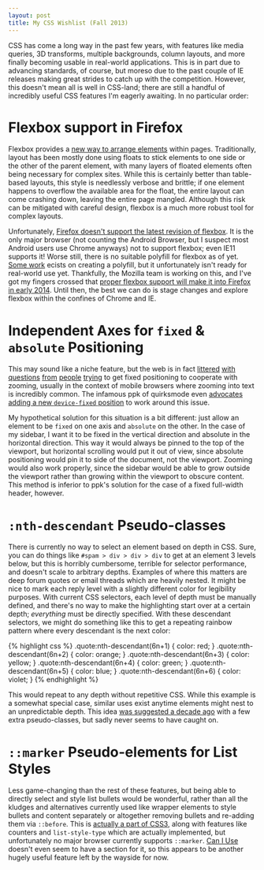 ```yaml
---
layout: post
title: My CSS Wishlist (Fall 2013)
---
```


CSS has come a long way in the past few years, with features like media queries, 3D transforms, multiple backgrounds, column layouts, and more finally becoming usable in real-world applications. This is in part due to advancing standards, of course, but moreso due to the past couple of IE releases making great strides to catch up with the competition. However, this doesn't mean all is well in CSS-land; there are still a handful of incredibly useful CSS features I'm eagerly awaiting. In no particular order:


Flexbox support in Firefox
==========================

Flexbox provides a [new way to arrange elements](http://www.adobe.com/devnet/html5/articles/working-with-flexbox-the-new-spec.html) within pages. Traditionally, layout has been mostly done using floats to stick elements to one side or the other of the parent element, with many layers of floated elements often being necessary for complex sites. While this is certainly better than table-based layouts, this style is needlessly verbose and brittle; if one element happens to overflow the available area for the float, the entire layout can come crashing down, leaving the entire page mangled. Although this risk can be mitigated with careful design, flexbox is a much more robust tool for complex layouts.

Unfortunately, [Firefox doesn't support the latest revision of flexbox](http://caniuse.com/#search=flexbox). It is the only major browser (not counting the Android Browser, but I suspect most Android users use Chrome anyways) not to support flexbox; even IE11 supports it! Worse still, there is no suitable polyfill for flexbox as of yet. [Some work](https://github.com/doctyper/reflexie/tree/develop) ecists on creating a polyfill, but it unfortunately isn't ready for real-world use yet. Thankfully, the Mozilla team is working on this, and I've got my fingers crossed that [proper flexbox support will make it into Firefox in early 2014](https://bugzilla.mozilla.org/show_bug.cgi?id=702508#c47). Until then, the best we can do is stage changes and explore flexbox within the confines of Chrome and IE.


Independent Axes for `fixed` & `absolute` Positioning
=====================================================

This may sound like a niche feature, but the web is in fact [littered](http://www.killersites.com/community/index.php?/topic/7858-fixed-element-messing-everything-up-when-you-zoom-on-a-mobile-device/) [with](http://stackoverflow.com/questions/13886763/disable-zoom-on-a-div-but-allow-zoom-on-the-page-an-alternate-div) [questions](http://stackoverflow.com/questions/11850237/ios-prevent-position-fixed-element-from-zooming) [from](http://stackoverflow.com/questions/15233076/prevent-that-a-fixed-element-resizes-when-zooming-on-touchscreen) [people](http://bradfrostweb.com/blog/mobile/fixed-position/) [trying](http://dbushell.com/2013/09/10/css-fixed-positioning-and-mobile-zoom/) to get fixed positioning to cooperate with zooming, usually in the context of mobile browsers where zooming into text is incredibly common. The infamous ppk of quirksmode even [advocates adding a new `device-fixed` position](http://www.quirksmode.org/blog/archives/2010/12/the_fifth_posit.html) to work around this issue.

My hypothetical solution for this situation is a bit different: just allow an element to be `fixed` on one axis and `absolute` on the other. In the case of my sidebar, I want it to be fixed in the vertical direction and absolute in the horizontal direction. This way it would always be pinned to the top of the viewport, but horizontal scrolling would put it out of view, since absolute positioning would pin it to side of the document, not the viewport. Zooming would also work properly, since the sidebar would be able to grow outside the viewport rather than growing within the viewport to obscure content. This method is inferior to ppk's solution for the case of a fixed full-width header, however.


`:nth-descendant` Pseudo-classes
================================

There is currently no way to select an element based on depth in CSS. Sure, you can do things like `#spam > div > div > div` to get at an element 3 levels below, but this is horribly cumbersome, terrible for selector performance, and doesn't scale to arbitrary depths. Examples of where this matters are deep forum quotes or email threads which are heavily nested. It might be nice to mark each reply level with a slightly different color for legibility purposes. With current CSS selectors, each level of depth must be manually defined, and there's no way to make the highlighting start over at a certain depth; *everything* must be directly specified. With these descendant selectors, we might do something like this to get a repeating rainbow pattern where every descendant is the next color:

{% highlight css %}
.quote:nth-descendant(6n+1) { color: red; }
.quote:nth-descendant(6n+2) { color: orange; }
.quote:nth-descendant(6n+3) { color: yellow; }
.quote:nth-descendant(6n+4) { color: green; }
.quote:nth-descendant(6n+5) { color: blue; }
.quote:nth-descendant(6n+6) { color: violet; }
{% endhighlight %}

This would repeat to any depth without repetitive CSS. While this example is a somewhat special case, similar uses exist anytime elements might nest to an unpredictable depth. This idea [was suggested a decade ago](http://lists.w3.org/Archives/Public/www-style/2003Dec/0034.html) with a few extra pseudo-classes, but sadly never seems to have caught on.


`::marker` Pseudo-elements for List Styles
========================================

Less game-changing than the rest of these features, but being able to directly select and style list bullets would be wonderful, rather than all the kludges and alternatives currently used like wrapper elements to style bullets and content separately or altogether removing bullets and re-adding them via `::before`. This is [actually a part of CSS3](http://www.w3.org/TR/css3-lists/#marker-pseudoelement), along with features like counters and `list-style-type` which are actually implemented, but unfortunately no major browser currently supports `::marker`. [Can I Use](http://caniuse.com/) doesn't even seem to have a section for it, so this appears to be another hugely useful feature left by the wayside for now.
